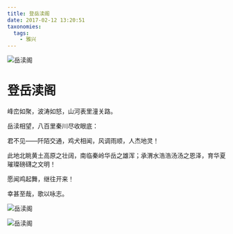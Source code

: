 ```yaml
---
title: 登岳渎阁
date: 2017-02-12 13:20:51
taxonomies:
  tags:
    - 雅兴
---
```


![岳渎阁](http://0xc1.space/images/2017/02/12/yuedu1.jpg)

# 登岳渎阁

峰峦如聚，波涛如怒，山河表里潼关路。

岳渎相望，八百里秦川尽收眼底：

君不见——阡陌交通，鸡犬相闻，风调雨顺，人杰地灵！

此地北眺黄土高原之壮阔，南临秦岭华岳之雄浑；承渭水浩浩汤汤之恩泽，育华夏璀璨磅礴之文明！

愿闻鸡起舞，继往开来！

幸甚至哉，歌以咏志。

<!--more-->

![岳渎阁](http://0xc1.space/images/2017/02/12/yuedu2.jpg)

![岳渎阁](http://0xc1.space/images/2017/02/12/yuedu3.jpg)

